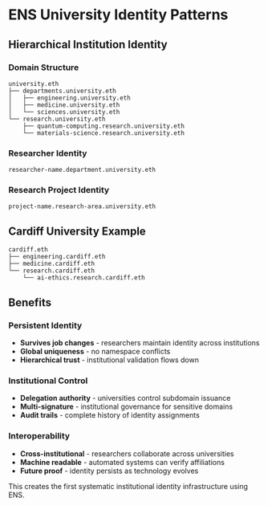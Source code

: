 # ENS University Identity Patterns

## Hierarchical Institution Identity

### Domain Structure
```
university.eth
├── departments.university.eth
│   ├── engineering.university.eth
│   ├── medicine.university.eth
│   └── sciences.university.eth
└── research.university.eth
    ├── quantum-computing.research.university.eth
    └── materials-science.research.university.eth
```

### Researcher Identity
```
researcher-name.department.university.eth
```

### Research Project Identity
```
project-name.research-area.university.eth
```

## Cardiff University Example
```
cardiff.eth
├── engineering.cardiff.eth
├── medicine.cardiff.eth
└── research.cardiff.eth
    └── ai-ethics.research.cardiff.eth
```

## Benefits

### Persistent Identity
- **Survives job changes** - researchers maintain identity across institutions
- **Global uniqueness** - no namespace conflicts
- **Hierarchical trust** - institutional validation flows down

### Institutional Control
- **Delegation authority** - universities control subdomain issuance
- **Multi-signature** - institutional governance for sensitive domains
- **Audit trails** - complete history of identity assignments

### Interoperability
- **Cross-institutional** - researchers collaborate across universities
- **Machine readable** - automated systems can verify affiliations
- **Future proof** - identity persists as technology evolves

This creates the first systematic institutional identity infrastructure using ENS.
